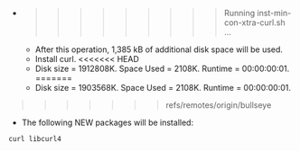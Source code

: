 * >>>>>>>>> Running inst-min-con-xtra-curl.sh ...
  * After this operation, 1,385 kB of additional disk space will be used.
  * Install curl.
<<<<<<< HEAD
  * Disk size = 1912808K. Space Used = 2108K. Runtime = 00:00:00:01.
=======
  * Disk size = 1903568K. Space Used = 2108K. Runtime = 00:00:00:01.
>>>>>>> refs/remotes/origin/bullseye
  * The following NEW packages will be installed:
  ```bash
curl libcurl4
  ```
